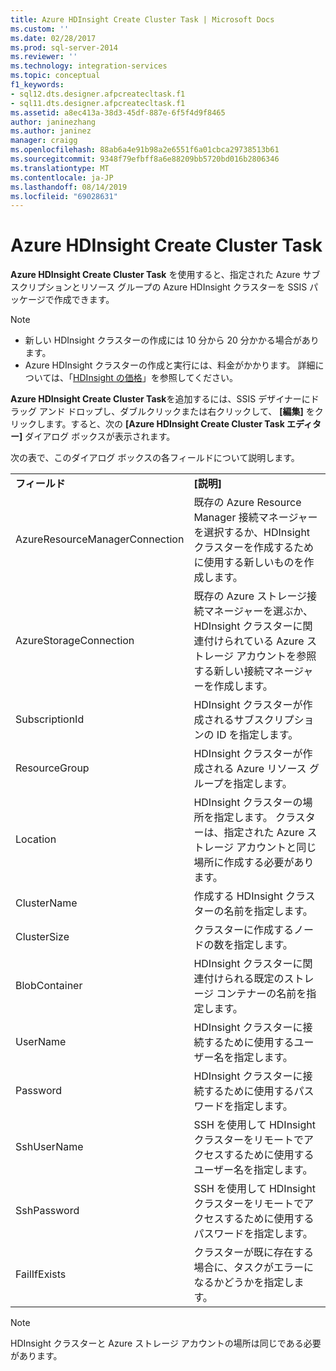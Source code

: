 ```yaml
---
title: Azure HDInsight Create Cluster Task | Microsoft Docs
ms.custom: ''
ms.date: 02/28/2017
ms.prod: sql-server-2014
ms.reviewer: ''
ms.technology: integration-services
ms.topic: conceptual
f1_keywords:
- sql12.dts.designer.afpcreatecltask.f1
- sql11.dts.designer.afpcreatecltask.f1
ms.assetid: a8ec413a-38d3-45df-887e-6f5f4d9f8465
author: janinezhang
ms.author: janinez
manager: craigg
ms.openlocfilehash: 88ab6a4e91b98a2e6551f6a01cbca29738513b61
ms.sourcegitcommit: 9348f79efbff8a6e88209bb5720bd016b2806346
ms.translationtype: MT
ms.contentlocale: ja-JP
ms.lasthandoff: 08/14/2019
ms.locfileid: "69028631"
---
```

# <a name="azure-hdinsight-create-cluster-task"></a>Azure HDInsight Create Cluster Task
**Azure HDInsight Create Cluster Task** を使用すると、指定された Azure サブスクリプションとリソース グループの Azure HDInsight クラスターを SSIS パッケージで作成できます。
  
> [!NOTE]  
> - 新しい HDInsight クラスターの作成には 10 分から 20 分かかる場合があります。  
> - Azure HDInsight クラスターの作成と実行には、料金がかかります。 詳細については、「[HDInsight の価格](https://azure.microsoft.com/pricing/details/hdinsight/)」を参照してください。  
  
**Azure HDInsight Create Cluster Task**を追加するには、SSIS デザイナーにドラッグ アンド ドロップし、ダブルクリックまたは右クリックして、 **[編集]** をクリックします。すると、次の **[Azure HDInsight Create Cluster Task エディター]** ダイアログ ボックスが表示されます。  
  
次の表で、このダイアログ ボックスの各フィールドについて説明します。  
  
|||  
|-|-|  
|**フィールド**|**[説明]**|  
|AzureResourceManagerConnection|既存の Azure Resource Manager 接続マネージャーを選択するか、HDInsight クラスターを作成するために使用する新しいものを作成します。|  
|AzureStorageConnection|既存の Azure ストレージ接続マネージャーを選ぶか、HDInsight クラスターに関連付けられている Azure ストレージ アカウントを参照する新しい接続マネージャーを作成します。|
|SubscriptionId|HDInsight クラスターが作成されるサブスクリプションの ID を指定します。|
|ResourceGroup|HDInsight クラスターが作成される Azure リソース グループを指定します。|
|Location|HDInsight クラスターの場所を指定します。 クラスターは、指定された Azure ストレージ アカウントと同じ場所に作成する必要があります。|  
|ClusterName|作成する HDInsight クラスターの名前を指定します。|  
|ClusterSize|クラスターに作成するノードの数を指定します。|  
|BlobContainer|HDInsight クラスターに関連付けられる既定のストレージ コンテナーの名前を指定します。|  
|UserName|HDInsight クラスターに接続するために使用するユーザー名を指定します。|  
|Password|HDInsight クラスターに接続するために使用するパスワードを指定します。|
|SshUserName|SSH を使用して HDInsight クラスターをリモートでアクセスするために使用するユーザー名を指定します。|
|SshPassword|SSH を使用して HDInsight クラスターをリモートでアクセスするために使用するパスワードを指定します。|
|FailIfExists|クラスターが既に存在する場合に、タスクがエラーになるかどうかを指定します。|  
  
> [!NOTE]  
> HDInsight クラスターと Azure ストレージ アカウントの場所は同じである必要があります。
